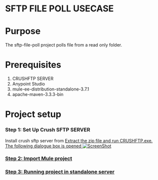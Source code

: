 # SFTP FILE POLL USECASE

Purpose
=======

The sftp-file-poll project polls file from a read only folder.

Prerequisites
=============

1. CRUSHFTP SERVER
2. Anypoint Studio
3. mule-ee-distribution-standalone-3.7.1
4. apache-maven-3.3.3-bin

Project setup
==============

### Step 1: Set Up Crush SFTP SERVER
Install crush sftp server from <a href="http://www.crushftp.com/">
Extract the zip file and run CRUSHFTP.exe. The following dialogue box is opened
 ![ScreenShot](https://raw.githubusercontent.com/indiramallick1988/Demo2/master/tool/crushftpexe.PNG)

### Step 2: Import Mule project

### Step 3: Running project in standalone server
